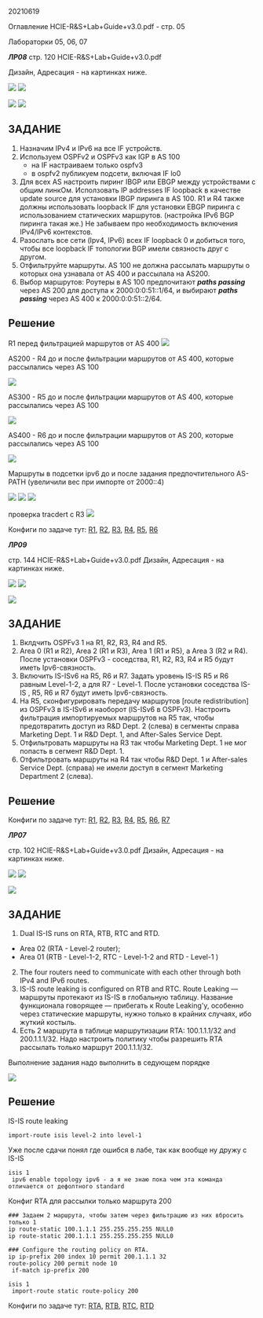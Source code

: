 20210619

Оглавление HCIE-R&S+Lab+Guide+v3.0.pdf - стр. 05

Лабораторки 05, 06, 07

___ЛР08___
стр. 120 HCIE-R&S+Lab+Guide+v3.0.pdf

Дизайн, Адресация - на картинках ниже.

![](pictures/01.jpg)
![](pictures/02.jpg)

![](pictures/03.jpg)
![](pictures/04.jpg)

## ЗАДАНИЕ ##
1. Назначим IPv4 и IPv6 на все IF устройств. 
2. Используем OSPFv2 и OSPFv3 как IGP в AS 100
   - на IF настраиваем только ospfv3
   - в ospfv2 публикуем подсети, включая IF lo0
3. Для всех AS настроить пиринг IBGP или EBGP между устройствами с общим линкОм. Исползовать IP addresses IF loopback в качестве update source для установки IBGP пиринга в AS 100. R1 и R4 также должны использовать loopback IF для установки  EBGP пиринга с использованием статических маршрутов. (настройка IPv6 BGP пиринга такая же.) Не забываем про необходимость включения IPv4/IPv6 контекстов.
4. Разослать все сети (Ipv4, IPv6) всех IF loopback 0 и добиться того, чтобы все  loopback IF топологии BGP  имели связность друг с другом. 
5. Отфильтруйте маршруты. AS 100 не должна рассылать маршруты о которых она узнавала от AS 400 и рассылала на AS200. 
6. Выбор маршрутов: Роутеры в AS 100 предпочитают ___paths passing___ через AS 200 для доступа к 2000:0:0:51::1/64, и выбирают ___paths passing___ через AS 400 к 2000:0:0:51::2/64. 

## Решение ##

R1 перед фильтрацией маршрутов от AS 400
![](pictures/05.jpg)

AS200 - R4 до и после фильтрации маршрутов от AS 400, которые рассылались через AS 100

![](pictures/06.jpg)

AS300 - R5 до и после фильтрации маршрутов от AS 400, которые рассылались через AS 100

![](pictures/07.jpg)

AS400 - R6 до и после фильтрации маршрутов от AS 200, которые рассылались через AS 100

![](pictures/11.jpg)

Маршруты в подсетки ipv6 до и после задания предпочтительного AS-PATH (увеличили вес при импорте от 2000::4)

![](pictures/08.jpg)
![](pictures/09.jpg)
![](pictures/10.jpg)

проверка tracdert с R3
![](pictures/12.jpg)


Конфиги по задаче тут: 
[R1](config/L8/R1.txt), 
[R2](config/L8/R2.txt), 
[R3](config/L8/R3.txt), 
[R4](config/L8/R3.txt), 
[R5](config/L8/R3.txt), 
[R6](config/L8/R3.txt)



___ЛР09___

стр. 144 HCIE-R&S+Lab+Guide+v3.0.pdf
Дизайн, Адресация - на картинках ниже.

![](pictures/04.jpg)
![](pictures/06.jpg)

![](pictures/05.jpg)


## ЗАДАНИЕ ##
1. Вклдчить OSPFv3 1 на R1, R2, R3, R4 and R5. 
2. Area 0 (R1 и R2), Area 2 (R1 и R3), Area 1 (R1 и R5), а  Area 3 (R2 и R4). После установки OSPFv3 - соседства,  R1, R2, 
R3, R4 и R5 будут иметь Ipv6-связность. 
3. Включить IS-ISv6 на R5, R6 и R7. Задать уровень IS-IS R5 и R6 равным Level-1-2, а для R7 - Level-1. После установки соседства IS-IS , R5, R6 и R7 будут иметь Ipv6-связность. 
4. На R5, сконфигурировать передачу маршрутов [route redistribution] из OSPFv3 в IS-ISv6 и наоборот (IS-ISv6 в  OSPFv3). Настроить фильтрация импортируемых маршрутов на R5 так, чтобы предотвратить доступ из R&D Dept. 2 (слева) в сегменты справа  Marketing Dept. 1 и R&D Dept. 1, and After-Sales Service Dept. 
5. Отфильтровать маршруты на R3 так чтобы Marketing Dept. 1 не мог попасть в сегмент R&D Dept. 1. 
6. Отфильтровать маршруты на R4 так чтобы R&D Dept. 1 и  After-sales Service Dept. (справа) не имели доступ в сегмент  Marketing Department 2 (слева).

## Решение ##

Конфиги по задаче тут: 
[R1](config/L6/R1.txt), [R2](config/L6/R2.txt), [R3](config/L6/R3.txt), [R4](config/L6/R4.txt), [R5](config/L6/R5.txt), [R6](config/L6/R6.txt), [R7](config/L6/R7.txt)


___ЛР07___

стр. 102 HCIE-R&S+Lab+Guide+v3.0.pdf
Дизайн, Адресация - на картинках ниже.

![](pictures/07.jpg)
![](pictures/08.jpg)

![](pictures/09.jpg)

## ЗАДАНИЕ ##
1. Dual IS-IS runs on RTA, RTB, RTC and RTD. 
- Area 02 (RTA - Level-2 router);
- Area 01 (RTB - Level-1-2, RTC - Level-1-2 and RTD - Level-1 )
2. The four routers need to communicate with each other through both IPv4 and IPv6 routes. 
3. IS-IS route leaking is configured on RTB and RTC. Route Leaking — маршруты протекают из IS-IS в глобальную таблицу. Название функционала говорящее — прибегать к Route Leaking'у, особенно через статические маршруты, нужно только в крайних случаях, ибо жуткий костыль.
4. Есть 2 маршрута в таблице маршрутизации RTA: 100.1.1.1/32 and 200.1.1.1/32. Надо настроить политику чтобы разрешить RTA рассылать только маршрут 200.1.1.1/32.

Выполнение задания надо выполнить в седующем порядке

![](pictures/10.jpg)

## Решение ##

IS-IS route leaking 
```
import-route isis level-2 into level-1
```

Уже после сдачи понял где ошибся в лабе, так как вообще ну дружу с IS-IS
```
isis 1
 ipv6 enable topology ipv6 - а я не знаю пока чем эта команда отличается от дефолтного standard
```
Конфиг RTA для рассылки только маршрута 200
```
### Задаем 2 маршрута, чтобы затем через фильтрацию из них вбросить только 1 
ip route-static 100.1.1.1 255.255.255.255 NULL0 
ip route-static 200.1.1.1 255.255.255.255 NULL0 

### Configure the routing policy on RTA.
ip ip-prefix 200 index 10 permit 200.1.1.1 32 
route-policy 200 permit node 10 
 if-match ip-prefix 200 

isis 1 
 import-route static route-policy 200 
```

Конфиги по задаче тут: [RTA](config/L7/RTA.txt), [RTB](config/L7/RTB.txt), [RTC](config/L7/RTC.txt), [RTD](config/L7/RTD.txt)


